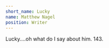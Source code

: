 ```yaml
---
short_name: Lucky
name: Matthew Nagel
position: Writer
---
```

Lucky....oh what do I say about him. 143.